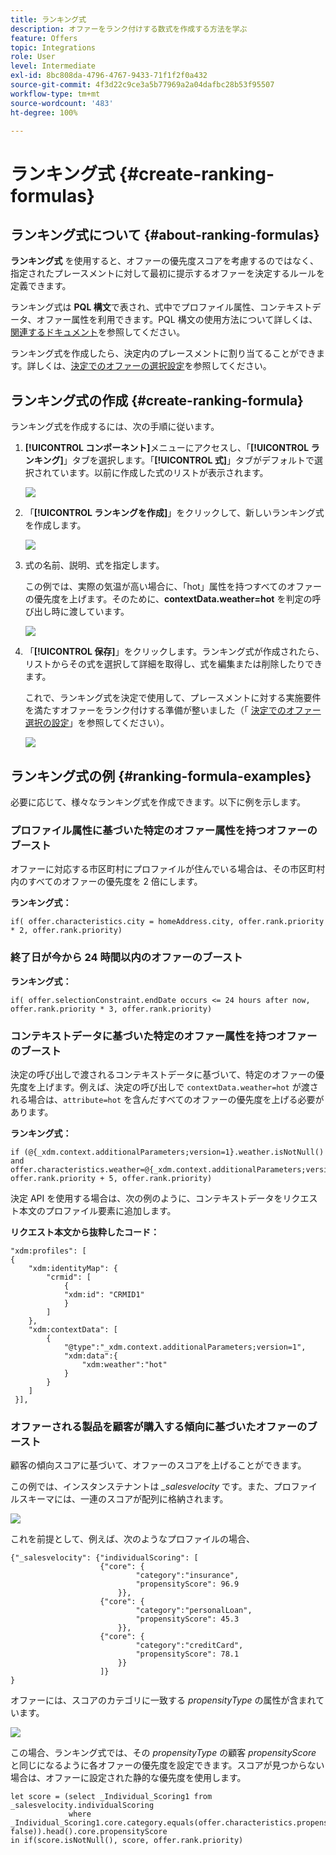 ```yaml
---
title: ランキング式
description: オファーをランク付けする数式を作成する方法を学ぶ
feature: Offers
topic: Integrations
role: User
level: Intermediate
exl-id: 8bc808da-4796-4767-9433-71f1f2f0a432
source-git-commit: 4f3d22c9ce3a5b77969a2a04dafbc28b53f95507
workflow-type: tm+mt
source-wordcount: '483'
ht-degree: 100%

---
```


# ランキング式 {#create-ranking-formulas}

## ランキング式について {#about-ranking-formulas}

**ランキング式** を使用すると、オファーの優先度スコアを考慮するのではなく、指定されたプレースメントに対して最初に提示するオファーを決定するルールを定義できます。

ランキング式は **PQL 構文**&#x200B;で表され、式中でプロファイル属性、コンテキストデータ、オファー属性を利用できます。PQL 構文の使用方法について詳しくは、[関連するドキュメント](https://experienceleague.adobe.com/docs/experience-platform/segmentation/pql/overview.html?lang=ja)を参照してください。

ランキング式を作成したら、決定内のプレースメントに割り当てることができます。詳しくは、[決定でのオファーの選択設定](../offer-activities/configure-offer-selection.md)を参照してください。

## ランキング式の作成 {#create-ranking-formula}

ランキング式を作成するには、次の手順に従います。

1. **[!UICONTROL コンポーネント]**&#x200B;メニューにアクセスし、「**[!UICONTROL ランキング]**」タブを選択します。「**[!UICONTROL 式]**」タブがデフォルトで選択されています。以前に作成した式のリストが表示されます。

   ![](../assets/rankings-list.png)

1. 「**[!UICONTROL ランキングを作成]**」をクリックして、新しいランキング式を作成します。

   ![](../assets/ranking-create-formula.png)

1. 式の名前、説明、式を指定します。

   この例では、実際の気温が高い場合に、「hot」属性を持つすべてのオファーの優先度を上げます。そのために、**contextData.weather=hot** を判定の呼び出し時に渡しています。

   ![](../assets/ranking-syntax.png)

1. 「**[!UICONTROL 保存]**」をクリックします。ランキング式が作成されたら、リストからその式を選択して詳細を取得し、式を編集または削除したりできます。

   これで、ランキング式を決定で使用して、プレースメントに対する実施要件を満たすオファーをランク付けする準備が整いました（「 [決定でのオファー選択の設定](../offer-activities/configure-offer-selection.md)」を参照してください）。

   ![](../assets/ranking-formula-created.png)

## ランキング式の例 {#ranking-formula-examples}

必要に応じて、様々なランキング式を作成できます。以下に例を示します。

<!--
Boost by offer ID

Boost the priority of an offer with the offer ID *xcore:personalized-offer:13d213cd4cb328ec* by 5.

**Ranking formula:**

```
if( offer._id = "xcore:personalized-offer:13d213cd4cb328ec", offer.rank.priority + 5, offer.rank.priority)
```

Change the offer priority based on a certain profile attribute

Set the offer priority to 30 for offer *xcore:personalized-offer:13d213cd4cb328ec* if the user lives in the city of Bondi.

**Ranking formula:**

```
if( offer._id = "xcore:personalized-offer:13d213cd4cb328ec" and homeAddress.city.equals("Bondi", false), 30, offer.rank.priority)
```

Boost multiple offers by offer ID based on the presence of a profile's segment membership

Boost the priority of offers based on whether the user is a member of a priority segment, which is configured as an attribute in the offer.

**Ranking formula:**

```
if( segmentMembership.get("ups").get(offer.characteristics.prioritySegmentId).status in (["realized","existing"]), offer.rank.priority + 10, offer.rank.priority)
```
-->

### プロファイル属性に基づいた特定のオファー属性を持つオファーのブースト

オファーに対応する市区町村にプロファイルが住んでいる場合は、その市区町村内のすべてのオファーの優先度を 2 倍にします。

**ランキング式：**

```
if( offer.characteristics.city = homeAddress.city, offer.rank.priority * 2, offer.rank.priority)
```

### 終了日が今から 24 時間以内のオファーのブースト

**ランキング式：**

```
if( offer.selectionConstraint.endDate occurs <= 24 hours after now, offer.rank.priority * 3, offer.rank.priority)
```

### コンテキストデータに基づいた特定のオファー属性を持つオファーのブースト

決定の呼び出しで渡されるコンテキストデータに基づいて、特定のオファーの優先度を上げます。例えば、決定の呼び出しで `contextData.weather=hot` が渡される場合は、`attribute=hot` を含んだすべてのオファーの優先度を上げる必要があります。

**ランキング式：**

```
if (@{_xdm.context.additionalParameters;version=1}.weather.isNotNull()
and offer.characteristics.weather=@{_xdm.context.additionalParameters;version=1}.weather, offer.rank.priority + 5, offer.rank.priority)
```

決定 API を使用する場合は、次の例のように、コンテキストデータをリクエスト本文のプロファイル要素に追加します。

**リクエスト本文から抜粋したコード：**

```
"xdm:profiles": [
{
    "xdm:identityMap": {
        "crmid": [
            {
            "xdm:id": "CRMID1"
            }
        ]
    },
    "xdm:contextData": [
        {
            "@type":"_xdm.context.additionalParameters;version=1",
            "xdm:data":{
                "xdm:weather":"hot"
            }
        }
    ]
 }],
```

### オファーされる製品を顧客が購入する傾向に基づいたオファーのブースト

顧客の傾向スコアに基づいて、オファーのスコアを上げることができます。

この例では、インスタンステナントは *_salesvelocity* です。また、プロファイルスキーマには、一連のスコアが配列に格納されます。

![](../assets/ranking-example-schema.png)

これを前提として、例えば、次のようなプロファイルの場合、

```
{"_salesvelocity": {"individualScoring": [
                    {"core": {
                            "category":"insurance",
                            "propensityScore": 96.9
                        }},
                    {"core": {
                            "category":"personalLoan",
                            "propensityScore": 45.3
                        }},
                    {"core": {
                            "category":"creditCard",
                            "propensityScore": 78.1
                        }}
                    ]}
}
```

オファーには、スコアのカテゴリに一致する *propensityType* の属性が含まれています。

![](../assets/ranking-example-propensityType.png)

この場合、ランキング式では、その *propensityType* の顧客 *propensityScore* と同じになるように各オファーの優先度を設定できます。スコアが見つからない場合は、オファーに設定された静的な優先度を使用します。

```
let score = (select _Individual_Scoring1 from _salesvelocity.individualScoring
             where _Individual_Scoring1.core.category.equals(offer.characteristics.propensityType, false)).head().core.propensityScore
in if(score.isNotNull(), score, offer.rank.priority)
```
